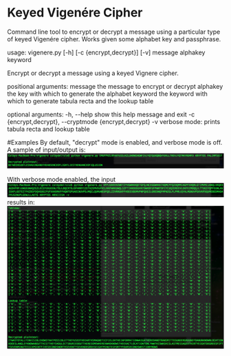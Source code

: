 # Keyed Vigenére Cipher

Command line tool to encrypt or decrypt a message using a particular type of keyed Vigenére cipher. Works given some alphabet key and passphrase.

usage: vigenere.py [-h] [-c {encrypt,decrypt}] [-v] message alphakey keyword

Encrypt or decrypt a message using a keyed Vignere cipher.

positional arguments:
  message               the message to encrypt or decrypt
  alphakey              the key with which to generate the alphabet
  keyword               the keyword with which to generate tabula recta and
                        the lookup table

optional arguments:
  -h, --help            show this help message and exit
  -c {encrypt,decrypt}, --cryptmode {encrypt,decrypt}
  -v                    verbose mode: prints tabula recta and lookup table
  

#Examples 
By default, "decrypt" mode is enabled, and verbose mode is off. A sample of input/output is:
![Sample](/k1.png "Sample")

With verbose mode enabled, the input
![Sample verbose input](/k2_input.png "Sample verbose input")
results in:
![Sample verbose output](/k2_output.png "Sample verbose output")
